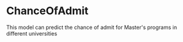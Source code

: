 # ChanceOfAdmit
This model can predict the chance of admit for Master's programs in different universities
